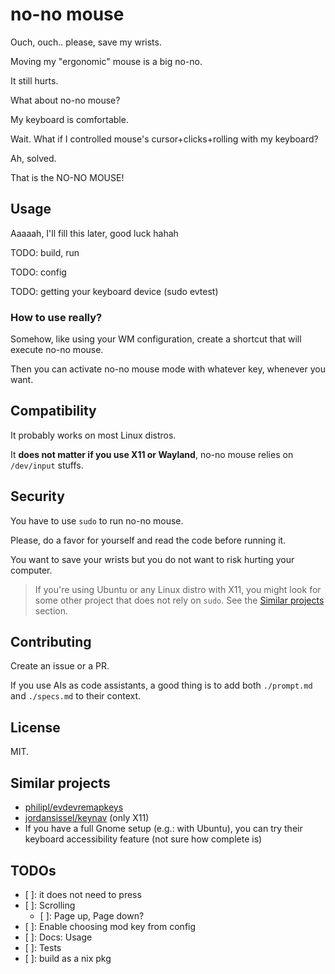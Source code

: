 # no-no mouse

Ouch, ouch.. please, save my wrists.

Moving my "ergonomic" mouse is a big no-no.

It still hurts.

What about no-no mouse?

My keyboard is comfortable.

Wait. What if I controlled mouse's cursor+clicks+rolling
with my keyboard?

Ah, solved.

That is the NO-NO MOUSE!

## Usage

Aaaaah, I'll fill this later, good luck hahah

TODO: build, run

TODO: config

TODO: getting your keyboard device (sudo evtest)

### How to use really?

Somehow, like using your WM configuration, create a shortcut that will
execute no-no mouse.

Then you can activate no-no mouse mode with whatever key, whenever you want.

## Compatibility

It probably works on most Linux distros.

It **does not matter if you use X11 or Wayland**,
no-no mouse relies on `/dev/input` stuffs.

## Security

You have to use `sudo` to run no-no mouse.

Please, do a favor for yourself and read the code
before running it.

You want to save your wrists but you do not want to
risk hurting your computer.

> If you're using Ubuntu or any Linux distro with X11,
> you might look for some other project that does not rely
> on `sudo`. See the [Similar projects](#Similar-projects) section.

## Contributing

Create an issue or a PR.

If you use AIs as code assistants, a good thing is to add both `./prompt.md`
and `./specs.md` to their context.

## License

MIT.

## Similar projects

- [philipl/evdevremapkeys](https://github.com/philipl/evdevremapkeys)
- [jordansissel/keynav](https://github.com/jordansissel/keynav) (only X11)
- If you have a full Gnome setup (e.g.: with Ubuntu), you can try
  their keyboard accessibility feature (not sure how complete is)

## TODOs

- [ ]: it does not need to press
- [ ]: Scrolling
  - [ ]: Page up, Page down?
- [ ]: Enable choosing mod key from config
- [ ]: Docs: Usage
- [ ]: Tests
- [ ]: build as a nix pkg

